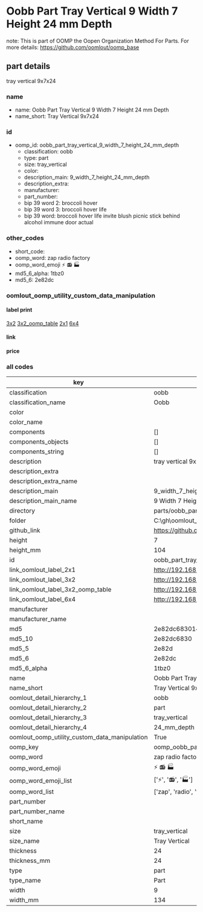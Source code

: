 # Oobb Part Tray Vertical 9 Width 7 Height 24 mm Depth  

note: This is part of OOMP the Oopen Organization Method For Parts. For more details: https://github.com/oomlout/oomp_base

##  part details
  



tray vertical 9x7x24



### name
* name: Oobb Part Tray Vertical 9 Width 7 Height 24 mm Depth
* name_short: Tray Vertical 9x7x24 
### id
* oomp_id: oobb_part_tray_vertical_9_width_7_height_24_mm_depth
  * classification: oobb
  * type: part
  * size: tray_vertical
  * color: 
  * description_main: 9_width_7_height_24_mm_depth
  * description_extra: 
  * manufacturer: 
  * part_number: 
  * bip 39 word 2: broccoli hover
  * bip 39 word 3: broccoli hover life
  * bip 39 word: broccoli hover life invite blush picnic stick behind alcohol immune door actual

### other_codes
* short_code: 
* oomp_word: zap radio factory
* oomp_word_emoji :zap: :radio: :factory:
* md5_6_alpha: 1tbz0
* md5_6: 2e82dc






### oomlout_oomp_utility_custom_data_manipulation
#### label print
[3x2](http://192.168.1.245:1112/?label=oomp%201tbz0)
[3x2_oomp_table](http://192.168.1.108:1112/?label=oomp%201tbz0)
[2x1](http://192.168.1.242:1112/?label=oomp%201tbz0)
[6x4](http://192.168.1.55:1112/?label=oomp%201tbz0)    

#### link

                              

#### price







### all codes 
| key | value |  
| --- | --- |  
| classification | oobb |  
| classification_name | Oobb |  
| color |  |  
| color_name |  |  
| components | [] |  
| components_objects | [] |  
| components_string | [] |  
| description | tray vertical 9x7x24 |  
| description_extra |  |  
| description_extra_name |  |  
| description_main | 9_width_7_height_24_mm_depth |  
| description_main_name | 9 Width 7 Height 24 mm Depth |  
| directory | parts/oobb_part_tray_vertical_9_width_7_height_24_mm_depth |  
| folder | C:\gh\oomlout_oobb_version_4_generated_parts\parts\oobb_part_tray_vertical_9_width_7_height_24_mm_depth |  
| github_link | https://github.com/oomlout/oomlout_oomp_part_src/tree/main/parts/oobb_part_tray_vertical_9_width_7_height_24_mm_depth |  
| height | 7 |  
| height_mm | 104 |  
| id | oobb_part_tray_vertical_9_width_7_height_24_mm_depth |  
| link_oomlout_label_2x1 | http://192.168.1.242:1112/?label=oomp%201tbz0 |  
| link_oomlout_label_3x2 | http://192.168.1.245:1112/?label=oomp%201tbz0 |  
| link_oomlout_label_3x2_oomp_table | http://192.168.1.108:1112/?label=oomp%201tbz0 |  
| link_oomlout_label_6x4 | http://192.168.1.55:1112/?label=oomp%201tbz0 |  
| manufacturer |  |  
| manufacturer_name |  |  
| md5 | 2e82dc6830149ab6908c4761029b98e3 |  
| md5_10 | 2e82dc6830 |  
| md5_5 | 2e82d |  
| md5_6 | 2e82dc |  
| md5_6_alpha | 1tbz0 |  
| name | Oobb Part Tray Vertical 9 Width 7 Height 24 mm Depth |  
| name_short | Tray Vertical 9x7x24  |  
| oomlout_detail_hierarchy_1 | oobb |  
| oomlout_detail_hierarchy_2 | part |  
| oomlout_detail_hierarchy_3 | tray_vertical |  
| oomlout_detail_hierarchy_4 | 24_mm_depth |  
| oomlout_oomp_utility_custom_data_manipulation | True |  
| oomp_key | oomp_oobb_part_tray_vertical_9_width_7_height_24_mm_depth |  
| oomp_word | zap radio factory |  
| oomp_word_emoji | :zap: :radio: :factory: |  
| oomp_word_emoji_list | [':zap:', ':radio:', ':factory:'] |  
| oomp_word_list | ['zap', 'radio', 'factory'] |  
| part_number |  |  
| part_number_name |  |  
| short_name |  |  
| size | tray_vertical |  
| size_name | Tray Vertical |  
| thickness | 24 |  
| thickness_mm | 24 |  
| type | part |  
| type_name | Part |  
| width | 9 |  
| width_mm | 134 |  
